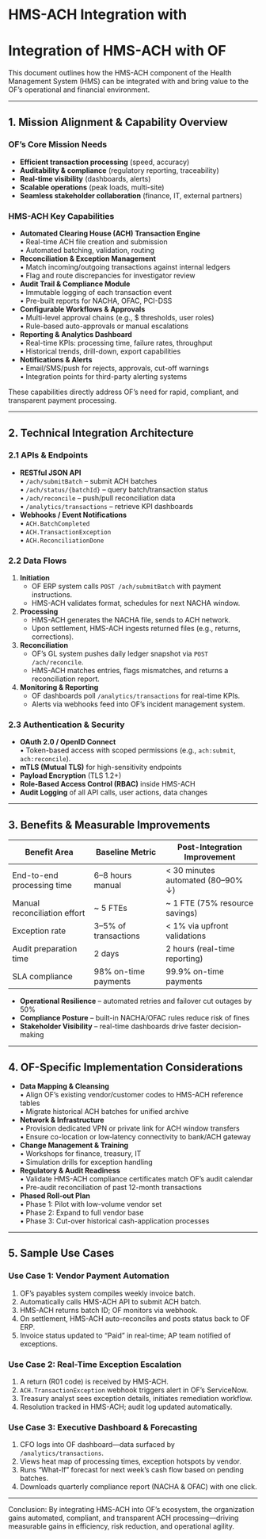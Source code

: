 # HMS-ACH Integration with 

# Integration of HMS-ACH with OF

This document outlines how the HMS-ACH component of the Health Management System (HMS) can be integrated with and bring value to the OF’s operational and financial environment.

---

## 1. Mission Alignment & Capability Overview

### OF’s Core Mission Needs
- **Efficient transaction processing** (speed, accuracy)
- **Auditability & compliance** (regulatory reporting, traceability)
- **Real-time visibility** (dashboards, alerts)
- **Scalable operations** (peak loads, multi-site)
- **Seamless stakeholder collaboration** (finance, IT, external partners)

### HMS-ACH Key Capabilities
- **Automated Clearing House (ACH) Transaction Engine**  
  • Real-time ACH file creation and submission  
  • Automated batching, validation, routing  
- **Reconciliation & Exception Management**  
  • Match incoming/outgoing transactions against internal ledgers  
  • Flag and route discrepancies for investigator review  
- **Audit Trail & Compliance Module**  
  • Immutable logging of each transaction event  
  • Pre-built reports for NACHA, OFAC, PCI-DSS  
- **Configurable Workflows & Approvals**  
  • Multi-level approval chains (e.g., $ thresholds, user roles)  
  • Rule-based auto-approvals or manual escalations  
- **Reporting & Analytics Dashboard**  
  • Real-time KPIs: processing time, failure rates, throughput  
  • Historical trends, drill-down, export capabilities  
- **Notifications & Alerts**  
  • Email/SMS/push for rejects, approvals, cut-off warnings  
  • Integration points for third-party alerting systems  

These capabilities directly address OF’s need for rapid, compliant, and transparent payment processing.

---

## 2. Technical Integration Architecture

### 2.1 APIs & Endpoints
- **RESTful JSON API**  
  • `/ach/submitBatch` – submit ACH batches  
  • `/ach/status/{batchId}` – query batch/transaction status  
  • `/ach/reconcile` – push/pull reconciliation data  
  • `/analytics/transactions` – retrieve KPI dashboards  
- **Webhooks / Event Notifications**  
  • `ACH.BatchCompleted`  
  • `ACH.TransactionException`  
  • `ACH.ReconciliationDone`

### 2.2 Data Flows
1. **Initiation**  
   - OF ERP system calls `POST /ach/submitBatch` with payment instructions.  
   - HMS-ACH validates format, schedules for next NACHA window.
2. **Processing**  
   - HMS-ACH generates the NACHA file, sends to ACH network.  
   - Upon settlement, HMS-ACH ingests returned files (e.g., returns, corrections).
3. **Reconciliation**  
   - OF’s GL system pushes daily ledger snapshot via `POST /ach/reconcile`.  
   - HMS-ACH matches entries, flags mismatches, and returns a reconciliation report.
4. **Monitoring & Reporting**  
   - OF dashboards poll `/analytics/transactions` for real-time KPIs.  
   - Alerts via webhooks feed into OF’s incident management system.

### 2.3 Authentication & Security
- **OAuth 2.0 / OpenID Connect**  
  • Token-based access with scoped permissions (e.g., `ach:submit`, `ach:reconcile`).  
- **mTLS (Mutual TLS)** for high-sensitivity endpoints  
- **Payload Encryption** (TLS 1.2+)  
- **Role-Based Access Control (RBAC)** inside HMS-ACH  
- **Audit Logging** of all API calls, user actions, data changes

---

## 3. Benefits & Measurable Improvements

| Benefit Area                  | Baseline Metric         | Post-Integration Improvement        |
|-------------------------------|-------------------------|-------------------------------------|
| End-to-end processing time    | 6–8 hours manual        | < 30 minutes automated (80–90% ↓)    |
| Manual reconciliation effort  | ~ 5 FTEs                | ~ 1 FTE (75% resource savings)      |
| Exception rate                | 3–5% of transactions    | < 1% via upfront validations       |
| Audit preparation time        | 2 days                  | 2 hours (real-time reporting)      |
| SLA compliance                | 98% on-time payments    | 99.9% on-time payments              |

- **Operational Resilience** – automated retries and failover cut outages by 50%  
- **Compliance Posture** – built-in NACHA/OFAC rules reduce risk of fines  
- **Stakeholder Visibility** – real-time dashboards drive faster decision-making  

---

## 4. OF-Specific Implementation Considerations

- **Data Mapping & Cleansing**  
  • Align OF’s existing vendor/customer codes to HMS-ACH reference tables  
  • Migrate historical ACH batches for unified archive  
- **Network & Infrastructure**  
  • Provision dedicated VPN or private link for ACH window transfers  
  • Ensure co-location or low‐latency connectivity to bank/ACH gateway  
- **Change Management & Training**  
  • Workshops for finance, treasury, IT  
  • Simulation drills for exception handling  
- **Regulatory & Audit Readiness**  
  • Validate HMS-ACH compliance certificates match OF’s audit calendar  
  • Pre-audit reconciliation of past 12-month transactions  
- **Phased Roll-out Plan**  
  • Phase 1: Pilot with low-volume vendor set  
  • Phase 2: Expand to full vendor base  
  • Phase 3: Cut-over historical cash-application processes  

---

## 5. Sample Use Cases

### Use Case 1: Vendor Payment Automation
1. OF’s payables system compiles weekly invoice batch.  
2. Automatically calls HMS-ACH API to submit ACH batch.  
3. HMS-ACH returns batch ID; OF monitors via webhook.  
4. On settlement, HMS-ACH auto-reconciles and posts status back to OF ERP.  
5. Invoice status updated to “Paid” in real-time; AP team notified of exceptions.

### Use Case 2: Real-Time Exception Escalation
1. A return (R01 code) is received by HMS-ACH.  
2. `ACH.TransactionException` webhook triggers alert in OF’s ServiceNow.  
3. Treasury analyst sees exception details, initiates remediation workflow.  
4. Resolution tracked in HMS-ACH; audit log updated automatically.

### Use Case 3: Executive Dashboard & Forecasting
1. CFO logs into OF dashboard—data surfaced by `/analytics/transactions`.  
2. Views heat map of processing times, exception hotspots by vendor.  
3. Runs “What-If” forecast for next week’s cash flow based on pending batches.  
4. Downloads quarterly compliance report (NACHA & OFAC) with one click.

---

Conclusion: By integrating HMS-ACH into OF’s ecosystem, the organization gains automated, compliant, and transparent ACH processing—driving measurable gains in efficiency, risk reduction, and operational agility.